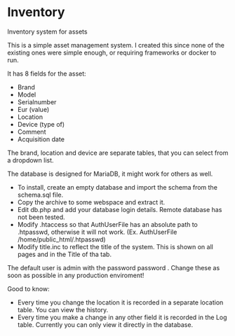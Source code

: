 # Inventory
Inventory system for assets

This is a simple asset management system. I created this since none of the existing ones were simple enough, or requiring frameworks or docker to run.

It has 8 fields for the asset:
* Brand
* Model
* Serialnumber
* Eur (value)
* Location
* Device (type of)
* Comment
* Acquisition date

The brand, location and device are separate tables, that you can select from a dropdown list.

The database is designed for MariaDB, it might work for others as well.

* To install, create an empty database and import the schema from the schema.sql file.
* Copy the archive to some webspace and extract it.
* Edit db.php and add your database login details. Remote database has not been tested.
* Modify .htaccess so that AuthUserFile has an absolute path to .htpasswd, otherwise it will not work. (Ex. AuthUserFile /home/public_html/.htpasswd)
* Modify title.inc to reflect the title of the system. This is shown on all pages and in the Title of tha tab.

The default user is admin with the password password . Change these as soon as possible in any production enviroment!

Good to know:
* Every time you change the location it is recorded in a separate location table. You can view the history.
* Every time you make a change in any other field it is recorded in the Log table. Currently you can only view it directly in the database.
